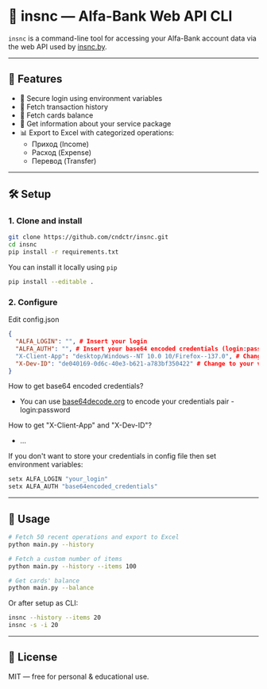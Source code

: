 # 🏦 insnc — Alfa-Bank Web API CLI

`insnc` is a command-line tool for accessing your Alfa-Bank account data via the web API used by [insnc.by](https://insnc.by).

---

## 🚀 Features

- 🔐 Secure login using environment variables
- 📜 Fetch transaction history
- 📜 Fetch cards balance
- 💼 Get information about your service package
- 📊 Export to Excel with categorized operations:
  - Приход (Income)
  - Расход (Expense)
  - Перевод (Transfer)

---

## 🛠 Setup

### 1. Clone and install

```bash
git clone https://github.com/cndctr/insnc.git
cd insnc
pip install -r requirements.txt
```
You can install it locally using `pip`

```bash
pip install --editable .
```

### 2. Configure 

Edit config.json

```json
{
  "ALFA_LOGIN": "", # Insert your login
  "ALFA_AUTH": "", # Insert your base64 encoded credentials (login:password)
  "X-Client-App": "desktop/Windows--NT 10.0 10/Firefox--137.0", # Change to your browser value
  "X-Dev-ID": "de040169-0d6c-40e3-b621-a783bf350422" # Change to your value
}
```
How to get base64 encoded credentials? 
 - You can use [base64decode.org](https://www.base64decode.org/) to encode your credentials pair - login:password

How to get "X-Client-App" and "X-Dev-ID"?
 - ...

If you don't want to store your credentials in config file then set environment variables:

```cmd
setx ALFA_LOGIN "your_login"
setx ALFA_AUTH "base64encoded_credentials"
```


---

## 🧪 Usage

```bash
# Fetch 50 recent operations and export to Excel
python main.py --history

# Fetch a custom number of items
python main.py --history --items 100

# Get cards' balance
python main.py --balance
```

Or after setup as CLI:

```bash
insnc --history --items 20
insnc -s -i 20
```

---

## 📝 License

MIT — free for personal & educational use.
